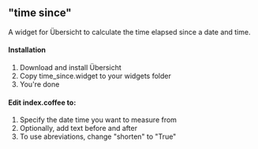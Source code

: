 ## "time since"
A widget for Übersicht to calculate the time elapsed since a date and time.

#### Installation

1. Download and install Übersicht
2. Copy time_since.widget to your widgets folder
3. You're done

#### Edit index.coffee to:

1. Specify the date time you want to measure from
2. Optionally, add text before and after
3. To use abreviations, change "shorten" to "True"
